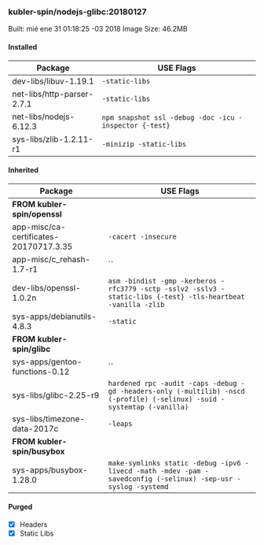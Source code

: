 ### kubler-spin/nodejs-glibc:20180127

Built: mié ene 31 01:18:25 -03 2018
Image Size: 46.2MB

#### Installed
Package | USE Flags
--------|----------
dev-libs/libuv-1.19.1 | `-static-libs`
net-libs/http-parser-2.7.1 | `-static-libs`
net-libs/nodejs-6.12.3 | `npm snapshot ssl -debug -doc -icu -inspector {-test}`
sys-libs/zlib-1.2.11-r1 | `-minizip -static-libs`
#### Inherited
Package | USE Flags
--------|----------
**FROM kubler-spin/openssl** |
app-misc/ca-certificates-20170717.3.35 | `-cacert -insecure`
app-misc/c_rehash-1.7-r1 | ``
dev-libs/openssl-1.0.2n | `asm -bindist -gmp -kerberos -rfc3779 -sctp -sslv2 -sslv3 -static-libs {-test} -tls-heartbeat -vanilla -zlib`
sys-apps/debianutils-4.8.3 | `-static`
**FROM kubler-spin/glibc** |
sys-apps/gentoo-functions-0.12 | ``
sys-libs/glibc-2.25-r9 | `hardened rpc -audit -caps -debug -gd -headers-only (-multilib) -nscd (-profile) (-selinux) -suid -systemtap (-vanilla)`
sys-libs/timezone-data-2017c | `-leaps`
**FROM kubler-spin/busybox** |
sys-apps/busybox-1.28.0 | `make-symlinks static -debug -ipv6 -livecd -math -mdev -pam -savedconfig (-selinux) -sep-usr -syslog -systemd`
#### Purged
- [x] Headers
- [x] Static Libs
